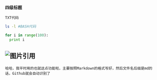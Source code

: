 #### 四级标题
```txt
TXT代码
```
```bash
ls -l #BASH代码
```
```python
for i in range(100):
  print i
```
![图片引用](https://gss0.bdstatic.com/5bVWsj_p_tVS5dKfpU_Y_D3/res/r/image/2017-09-26/352f1d243122cf52462a2e6cdcb5ed6d.png)
----
`哈哈，我平时用的也就这点功能啦，主要按照Markdown的格式写好，然后文件名后缀是md的话，Github就会自动识别了`
